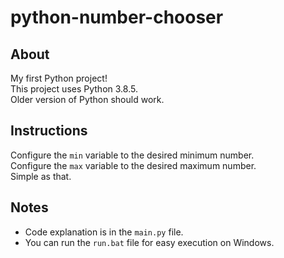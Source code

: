 # python-number-chooser
## About
My first Python project!\
This project uses Python 3.8.5.\
Older version of Python should work.
## Instructions
Configure the `min` variable to the desired minimum number.\
Configure the `max` variable to the desired maximum number.\
Simple as that.
## Notes
- Code explanation is in the `main.py` file.
- You can run the `run.bat` file for easy execution on Windows.

